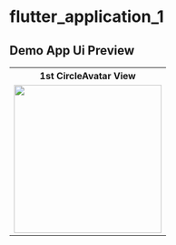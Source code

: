 # flutter_application_1

## Demo App Ui Preview


<table>
  
  
<tr>                    
<th> 1st CircleAvatar View</th>

</tr>  
  
  
  
<tr>



 <td>
  <img src="https://github.com/yasin9064/flutter_application_1/assets/108936278/4755df91-0742-444a-9808-d18b85751974" width="260"/>
</td>



</tr>




</table>





<table>
